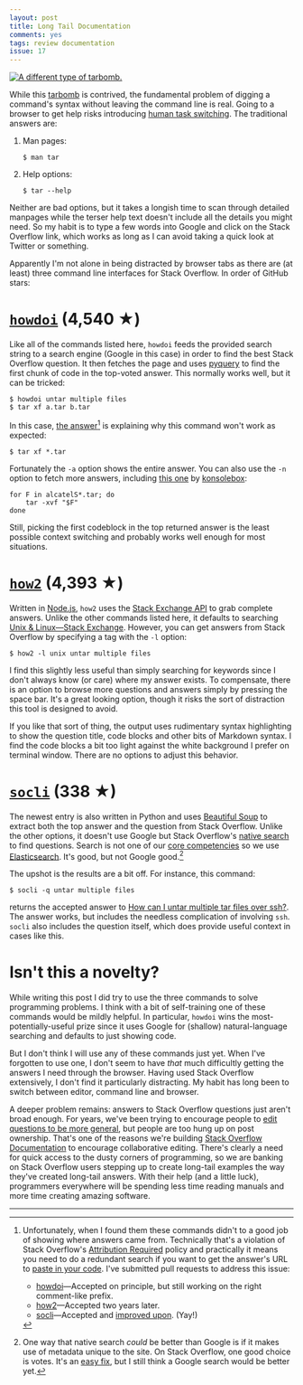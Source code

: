 ```yaml
---
layout: post
title: Long Tail Documentation
comments: yes
tags: review documentation
issue: 17
---
```


[![A different type of tarbomb.](http://imgs.xkcd.com/comics/tar.png "I don't know what's worse--the fact that after 15 years of using tar I still can't keep the flags straight, or that after 15 years of technological advancement I'm still mucking with tar flags that were 15 years old when I started.")](https://xkcd.com/1168/)

While this [tarbomb](http://www.linfo.org/tarbomb.html) is contrived,
the fundamental problem of digging a command's syntax without leaving
the command line is real. Going to a browser to get help risks
introducing
[human task switching](http://www.joelonsoftware.com/articles/fog0000000022.html). The
traditional answers are:

1. Man pages:

       $ man tar

2. Help options:

       $ tar --help

Neither are bad options, but it takes a longish time to scan through
detailed manpages while the terser help text doesn't include all the
details you might need. So my habit is to type a few words into Google
and click on the Stack Overflow link, which works as long as I can
avoid taking a quick look at Twitter or something.

Apparently I'm not alone in being distracted by browser tabs as there
are (at least) three command line interfaces for Stack Overflow. In
order of GitHub stars:

# [`howdoi`](https://github.com/gleitz/howdoi) (4,540 ★)

Like all of the commands listed here, `howdoi` feeds the provided
search string to a search engine (Google in this case) in order to
find the best Stack Overflow question. It then fetches the page and
uses [pyquery](https://pythonhosted.org/pyquery/) to find the first
chunk of code in the top-voted answer. This normally works well, but it
can be tricked:

    $ howdoi untar multiple files
    $ tar xf a.tar b.tar

In this case, [the answer](http://stackoverflow.com/a/583891/1438)[^1] is
explaining why this command won't work as expected:

    $ tar xf *.tar

Fortunately the `-a` option shows the entire answer. You can also use
the `-n` option to fetch more answers, including
[this one](http://stackoverflow.com/a/25123755/1438) by
[konsolebox](http://stackoverflow.com/users/445221/konsolebox):

    for F in alcatelS*.tar; do
        tar -xvf "$F" 
    done

Still, picking the first codeblock in the top returned answer is the
least possible context switching and probably works well enough for
most situations.

# [`how2`](https://github.com/santinic/how2) (4,393 ★)

Written in [Node.js](https://nodejs.org/en/), `how2` uses the
[Stack Exchange API](https://api.stackexchange.com/) to grab complete
answers. Unlike the other commands listed here, it defaults to
searching
[Unix &amp; Linux&mdash;Stack Exchange](http://unix.stackexchange.com/). However,
you can get answers from Stack Overflow by specifying a tag with
the `-l` option:

    $ how2 -l unix untar multiple files

I find this slightly less useful than simply searching for keywords
since I don't always know (or care) where my answer exists. To
compensate, there is an option to browse more questions and answers
simply by pressing the space bar. It's a great looking option, though
it risks the sort of distraction this tool is designed to avoid.

If you like that sort of thing, the output uses rudimentary syntax
highlighting to show the question title, code blocks and other bits of
Markdown syntax. I find the code blocks a bit too light against the
white background I prefer on terminal window. There are no options to
adjust this behavior.

# [`socli`](https://github.com/gautamkrishnar/socli) (338 ★)

The newest entry is also written in Python and uses
[Beautiful Soup](https://www.crummy.com/software/BeautifulSoup/) to
extract both the top answer and the question from Stack
Overflow. Unlike the other options, it doesn't use Google but Stack
Overflow's
[native search](http://stackoverflow.com/search?q=untar%20multiple%20files)
to find questions. Search is not one of our
[core competencies](http://www.joelonsoftware.com/articles/fog0000000007.html)
so we use [Elasticsearch](https://www.elastic.co/). It's good, but not
Google good.[^2]

The upshot is the results are a bit off. For instance, this command:

    $ socli -q untar multiple files

returns the accepted answer to
[How can I untar multiple tar files over ssh?](http://stackoverflow.com/q/6208918/1438). The
answer works, but includes the needless complication of involving
`ssh`. `socli` also includes the question itself, which does provide
useful context in cases like this.

# Isn't this a novelty?

While writing this post I did try to use the three commands to solve
programming problems. I think with a bit of self-training one of these
commands would be mildly helpful. In particular, `howdoi` wins the
most-potentially-useful prize since it uses Google for (shallow)
natural-language searching and defaults to just showing code.

But I don't think I will use any of these commands just yet. When I've
forgotten to use one, I don't seem to have _that_ much difficultly
getting the answers I need through the browser. Having used Stack
Overflow extensively, I don't find it particularly distracting. My
habit has long been to switch between editor, command line and
browser.

A deeper problem remains: answers to Stack Overflow questions just
aren't broad enough. For years, we've been trying to encourage people
to
[edit questions to be more general](https://blog.stackoverflow.com/2011/01/the-wikipedia-of-long-tail-programming-questions/),
but people are too hung up on post ownership. That's one of the
reasons we're building
[Stack Overflow Documentation](https://web.archive.org/web/20170803203242/https://stackoverflow.com/tour/documentation)
to encourage collaborative editing. There's clearly a need for quick
access to the dusty corners of programming, so we are banking on Stack
Overflow users stepping up to create long-tail examples the way
they've created long-tail answers. With their help (and a little
luck), programmers everywhere will be spending less time reading
manuals and more time creating amazing software.

---

[^1]: Unfortunately, when I found them these commands didn't to a good
    job of showing where answers came from. Technically that's a
    violation of Stack Overflow's [Attribution
    Required](http://blog.stackoverflow.com/2009/06/attribution-required/)
    policy and practically it means you need to do a redundant search
    if you want to get the answer's URL to [paste in your
    code](http://meta.stackexchange.com/q/272956/1438). I've submitted
    pull requests to address this issue:

    * [howdoi](https://github.com/gleitz/howdoi/pull/153)&mdash;Accepted
      on principle, but still working on the right comment-like prefix.
    * [how2](https://github.com/santinic/how2/pull/72)&mdash;Accepted two years later.
    * [socli](https://github.com/gautamkrishnar/socli/pull/18)&mdash;Accepted
      and
      [improved upon](https://github.com/gautamkrishnar/socli/commit/23bbc839d2fcb6542a60511306ab8ea6efe5c334). (Yay!)

[^2]: One way that native search _could_ be better than Google is if
    it makes use of metadata unique to the site. On Stack Overflow,
    one good choice is votes. It's an
    [easy fix](https://github.com/jericson/socli/commit/cc87c31b686b0044ae48dfa15d326087b6372055),
    but I still think a Google search would be better yet.

<!--  LocalWords:  manpages LocalWords tarbomb GitHub howdoi santinic
 -->
<!--  LocalWords:  github gleitz socli https xkcd pyquery konsolebox
 -->
<!--  LocalWords:  jericson codeblock js  beautifulsoup BeautifulSoup
 -->
<!--  LocalWords:  untar html Elasticsearch
 -->
